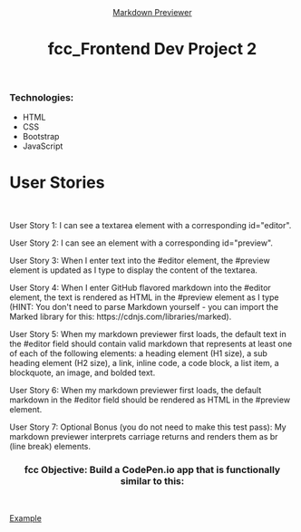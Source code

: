 <div align="center"><a href="https://koushik80.github.io/Markdown-Previewer_fcc_frontend-project-2/" target="_blank">Markdown Previewer</a></div>
<h1 align="center">fcc_Frontend Dev Project 2</h1><br>
<h3 align="left">Technologies:</h3>
<ul>
<li>HTML</li>
<li>CSS</li>
<li>Bootstrap</li>
<li>JavaScript</li>
</ul>
<h1 align="left">User Stories</h1> <br>

<p>User Story 1: I can see a textarea element with a corresponding id="editor".</p>
<p>User Story 2: I can see an element with a corresponding id="preview".</p>
<p>User Story 3: When I enter text into the #editor element, the #preview element is updated as I type to display the content of the textarea.</p>
<p>User Story 4: When I enter GitHub flavored markdown into the #editor element, the text is rendered as HTML in the #preview element as I type (HINT: You don't need to parse Markdown yourself - you can import the Marked library for this: https://cdnjs.com/libraries/marked).</p>
<p>User Story 5: When my markdown previewer first loads, the default text in the #editor field should contain valid markdown that represents at least one of each of the following elements: a heading element (H1 size), a sub heading element (H2 size), a link, inline code, a code block, a list item, a blockquote, an image, and bolded text.</p>
<p>User Story 6: When my markdown previewer first loads, the default markdown in the #editor field should be rendered as HTML in the #preview element.</p>
<p>User Story 7: Optional Bonus (you do not need to make this test pass): My markdown previewer interprets carriage returns and renders them as br (line break) elements.</p>

<h3 align="center">fcc Objective: Build a CodePen.io app that is functionally similar to this: </h3><br>
<p><a href="https://codepen.io/freeCodeCamp/full/GrZVVO" target="_blank">Example</a></p>